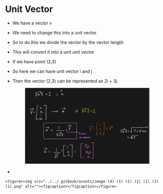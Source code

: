 # Unit Vector

* We have a vector v
* We need to change this into a unit vector
* So to do this we divide the vector by the vector length
* This will convert it into a unit unit vector
* If we have point (2,3)
* So here we can have unit vector i and j
*   Then the vector (2,3) can be represented as 2i + 3j

    <figure><img src="../../.gitbook/assets/image (3) (1) (1) (1) (1) (1) (1).png" alt=""><figcaption></figcaption></figure>
*

    <figure><img src="../../.gitbook/assets/image (4) (1) (1) (1) (1) (1) (1).png" alt=""><figcaption></figcaption></figure>
